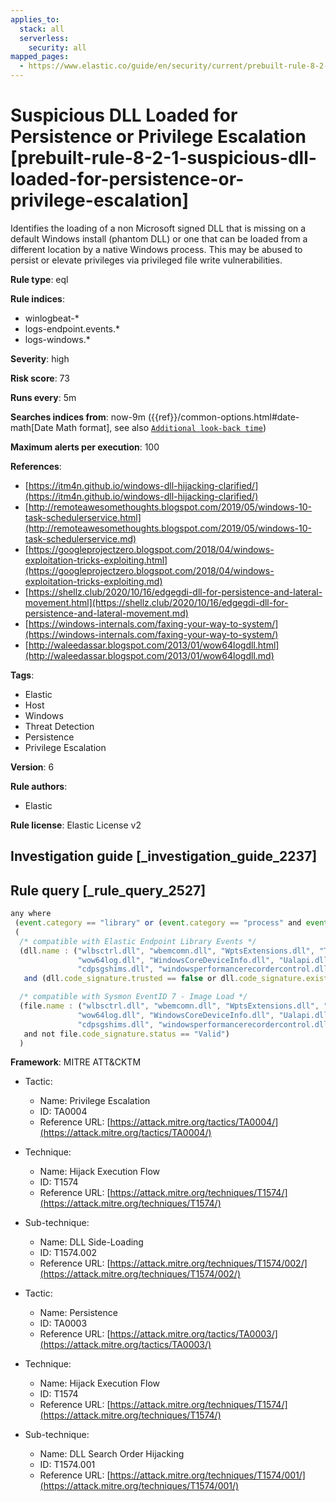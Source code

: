 ```yaml
---
applies_to:
  stack: all
  serverless:
    security: all
mapped_pages:
  - https://www.elastic.co/guide/en/security/current/prebuilt-rule-8-2-1-suspicious-dll-loaded-for-persistence-or-privilege-escalation.html
---
```


# Suspicious DLL Loaded for Persistence or Privilege Escalation [prebuilt-rule-8-2-1-suspicious-dll-loaded-for-persistence-or-privilege-escalation]

Identifies the loading of a non Microsoft signed DLL that is missing on a default Windows install (phantom DLL) or one that can be loaded from a different location by a native Windows process. This may be abused to persist or elevate privileges via privileged file write vulnerabilities.

**Rule type**: eql

**Rule indices**:

* winlogbeat-*
* logs-endpoint.events.*
* logs-windows.*

**Severity**: high

**Risk score**: 73

**Runs every**: 5m

**Searches indices from**: now-9m ({{ref}}/common-options.html#date-math[Date Math format], see also [`Additional look-back time`](docs-content://solutions/security/detect-and-alert/create-detection-rule.md#rule-schedule))

**Maximum alerts per execution**: 100

**References**:

* [https://itm4n.github.io/windows-dll-hijacking-clarified/](https://itm4n.github.io/windows-dll-hijacking-clarified/)
* [http://remoteawesomethoughts.blogspot.com/2019/05/windows-10-task-schedulerservice.html](http://remoteawesomethoughts.blogspot.com/2019/05/windows-10-task-schedulerservice.md)
* [https://googleprojectzero.blogspot.com/2018/04/windows-exploitation-tricks-exploiting.html](https://googleprojectzero.blogspot.com/2018/04/windows-exploitation-tricks-exploiting.md)
* [https://shellz.club/2020/10/16/edgegdi-dll-for-persistence-and-lateral-movement.html](https://shellz.club/2020/10/16/edgegdi-dll-for-persistence-and-lateral-movement.md)
* [https://windows-internals.com/faxing-your-way-to-system/](https://windows-internals.com/faxing-your-way-to-system/)
* [http://waleedassar.blogspot.com/2013/01/wow64logdll.html](http://waleedassar.blogspot.com/2013/01/wow64logdll.md)

**Tags**:

* Elastic
* Host
* Windows
* Threat Detection
* Persistence
* Privilege Escalation

**Version**: 6

**Rule authors**:

* Elastic

**Rule license**: Elastic License v2

## Investigation guide [_investigation_guide_2237]



## Rule query [_rule_query_2527]

```js
any where
 (event.category == "library" or (event.category == "process" and event.action : "Image loaded*")) and
 (
  /* compatible with Elastic Endpoint Library Events */
  (dll.name : ("wlbsctrl.dll", "wbemcomn.dll", "WptsExtensions.dll", "Tsmsisrv.dll", "TSVIPSrv.dll", "Msfte.dll",
               "wow64log.dll", "WindowsCoreDeviceInfo.dll", "Ualapi.dll", "wlanhlp.dll", "phoneinfo.dll", "EdgeGdi.dll",
               "cdpsgshims.dll", "windowsperformancerecordercontrol.dll", "diagtrack_win.dll")
   and (dll.code_signature.trusted == false or dll.code_signature.exists == false)) or

  /* compatible with Sysmon EventID 7 - Image Load */
  (file.name : ("wlbsctrl.dll", "wbemcomn.dll", "WptsExtensions.dll", "Tsmsisrv.dll", "TSVIPSrv.dll", "Msfte.dll",
               "wow64log.dll", "WindowsCoreDeviceInfo.dll", "Ualapi.dll", "wlanhlp.dll", "phoneinfo.dll", "EdgeGdi.dll",
               "cdpsgshims.dll", "windowsperformancerecordercontrol.dll", "diagtrack_win.dll")
   and not file.code_signature.status == "Valid")
  )
```

**Framework**: MITRE ATT&CKTM

* Tactic:

    * Name: Privilege Escalation
    * ID: TA0004
    * Reference URL: [https://attack.mitre.org/tactics/TA0004/](https://attack.mitre.org/tactics/TA0004/)

* Technique:

    * Name: Hijack Execution Flow
    * ID: T1574
    * Reference URL: [https://attack.mitre.org/techniques/T1574/](https://attack.mitre.org/techniques/T1574/)

* Sub-technique:

    * Name: DLL Side-Loading
    * ID: T1574.002
    * Reference URL: [https://attack.mitre.org/techniques/T1574/002/](https://attack.mitre.org/techniques/T1574/002/)

* Tactic:

    * Name: Persistence
    * ID: TA0003
    * Reference URL: [https://attack.mitre.org/tactics/TA0003/](https://attack.mitre.org/tactics/TA0003/)

* Technique:

    * Name: Hijack Execution Flow
    * ID: T1574
    * Reference URL: [https://attack.mitre.org/techniques/T1574/](https://attack.mitre.org/techniques/T1574/)

* Sub-technique:

    * Name: DLL Search Order Hijacking
    * ID: T1574.001
    * Reference URL: [https://attack.mitre.org/techniques/T1574/001/](https://attack.mitre.org/techniques/T1574/001/)



